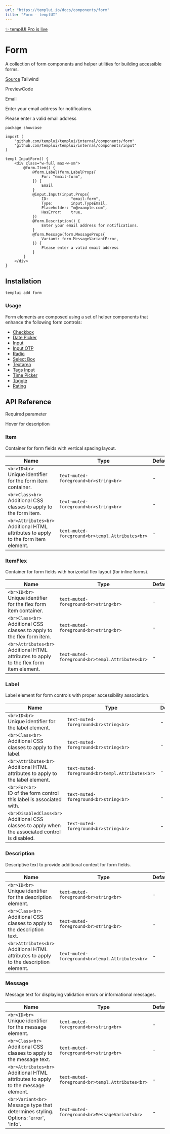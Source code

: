 ```yaml
---
url: "https://templui.io/docs/components/form"
title: "Form - templUI"
---
```


[✨ templUI Pro is live](https://pro.templui.io/)

# Form

A collection of form components and helper utilities for building accessible forms.

[Source](https://github.com/templui/templui/tree/main/internal/components/form) Tailwind

PreviewCode

Email

Enter your email address for notifications.

Please enter a valid email address

```
package showcase

import (
	"github.com/templui/templui/internal/components/form"
	"github.com/templui/templui/internal/components/input"
)

templ InputForm() {
	<div class="w-full max-w-sm">
		@form.Item() {
			@form.Label(form.LabelProps{
				For: "email-form",
			}) {
				Email
			}
			@input.Input(input.Props{
				ID:          "email-form",
				Type:        input.TypeEmail,
				Placeholder: "m@example.com",
				HasError:    true,
			})
			@form.Description() {
				Enter your email address for notifications.
			}
			@form.Message(form.MessageProps{
				Variant: form.MessageVariantError,
			}) {
				Please enter a valid email address
			}
		}
	</div>
}

```

## Installation

```
templui add form
```

### Usage

Form elements are composed using a set of helper components that enhance the following form controls:

- [Checkbox](https://templui.io/docs/components/checkbox#form)
- [Date Picker](https://templui.io/docs/components/date-picker#form)
- [Input](https://templui.io/docs/components/input#form)
- [Input OTP](https://templui.io/docs/components/input-otp#form)
- [Radio](https://templui.io/docs/components/radio#form)
- [Select Box](https://templui.io/docs/components/select-box#form)
- [Textarea](https://templui.io/docs/components/textarea#form)
- [Tags Input](https://templui.io/docs/components/tags-input#form)
- [Time Picker](https://templui.io/docs/components/time-picker#form)
- [Toggle](https://templui.io/docs/components/toggle#form)
- [Rating](https://templui.io/docs/components/rating#form)

## API Reference

Required parameter

Hover for description

### Item

Container for form fields with vertical spacing layout.

| Name | Type | Default |
| --- | --- | --- |
| ```<br>ID<br>```<br>Unique identifier for the form item container. | ```text-muted-foreground<br>string<br>``` | - |
| ```<br>Class<br>```<br>Additional CSS classes to apply to the form item. | ```text-muted-foreground<br>string<br>``` | - |
| ```<br>Attributes<br>```<br>Additional HTML attributes to apply to the form item element. | ```text-muted-foreground<br>templ.Attributes<br>``` | - |

### ItemFlex

Container for form fields with horizontal flex layout (for inline forms).

| Name | Type | Default |
| --- | --- | --- |
| ```<br>ID<br>```<br>Unique identifier for the flex form item container. | ```text-muted-foreground<br>string<br>``` | - |
| ```<br>Class<br>```<br>Additional CSS classes to apply to the flex form item. | ```text-muted-foreground<br>string<br>``` | - |
| ```<br>Attributes<br>```<br>Additional HTML attributes to apply to the flex form item element. | ```text-muted-foreground<br>templ.Attributes<br>``` | - |

### Label

Label element for form controls with proper accessibility association.

| Name | Type | Default |
| --- | --- | --- |
| ```<br>ID<br>```<br>Unique identifier for the label element. | ```text-muted-foreground<br>string<br>``` | - |
| ```<br>Class<br>```<br>Additional CSS classes to apply to the label. | ```text-muted-foreground<br>string<br>``` | - |
| ```<br>Attributes<br>```<br>Additional HTML attributes to apply to the label element. | ```text-muted-foreground<br>templ.Attributes<br>``` | - |
| ```<br>For<br>```<br>ID of the form control this label is associated with. | ```text-muted-foreground<br>string<br>``` | - |
| ```<br>DisabledClass<br>```<br>Additional CSS classes to apply when the associated control is disabled. | ```text-muted-foreground<br>string<br>``` | - |

### Description

Descriptive text to provide additional context for form fields.

| Name | Type | Default |
| --- | --- | --- |
| ```<br>ID<br>```<br>Unique identifier for the description element. | ```text-muted-foreground<br>string<br>``` | - |
| ```<br>Class<br>```<br>Additional CSS classes to apply to the description text. | ```text-muted-foreground<br>string<br>``` | - |
| ```<br>Attributes<br>```<br>Additional HTML attributes to apply to the description element. | ```text-muted-foreground<br>templ.Attributes<br>``` | - |

### Message

Message text for displaying validation errors or informational messages.

| Name | Type | Default |
| --- | --- | --- |
| ```<br>ID<br>```<br>Unique identifier for the message element. | ```text-muted-foreground<br>string<br>``` | - |
| ```<br>Class<br>```<br>Additional CSS classes to apply to the message text. | ```text-muted-foreground<br>string<br>``` | - |
| ```<br>Attributes<br>```<br>Additional HTML attributes to apply to the message element. | ```text-muted-foreground<br>templ.Attributes<br>``` | - |
| ```<br>Variant<br>```<br>Message type that determines styling. Options: 'error', 'info'. | ```text-muted-foreground<br>MessageVariant<br>``` | - |